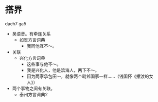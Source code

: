 # 搭界
daeh7 ga5
+ 吴语音。有牵连关系
  * 如皋方言词典
    - 我同他互不～。
+ 关联
  * 兴化方言词典
    - 这些事与他不～。
    - 我是兴化人，他是滨海人，两下不～。
    - 因为两家承包田～，就像两个毗邻国家一样……（钱国怀《摆渡的女人》）
+ 两个事物之间有关联。
  * 泰州方言词典2
